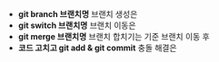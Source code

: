 * **git branch 브랜치명** 브랜치 생성은
* **git switch 브랜치명** 브랜치 이동은
* **git merge 브랜치명** 브랜치 합치기는 기준 브랜치 이동 후
* **코드 고치고 git add & git commit** 충돌 해결은